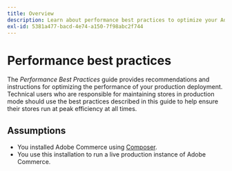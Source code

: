 ```yaml
---
title: Overview
description: Learn about performance best practices to optimize your Adobe Commerce deployment. Discover proven strategies for maximizing speed, efficiency, and user experience.
exl-id: 5381a477-bacd-4e74-a150-7f98abc2f744
---
```

# Performance best practices

The _Performance Best Practices_ guide provides recommendations and instructions for optimizing the performance of your production deployment. Technical users who are responsible for maintaining stores in production mode should use the best practices described in this guide to help ensure their stores run at peak efficiency at all times.

## Assumptions

* You installed Adobe Commerce using [Composer](../installation/composer.md).
* You use this installation to run a live production instance of Adobe Commerce.
